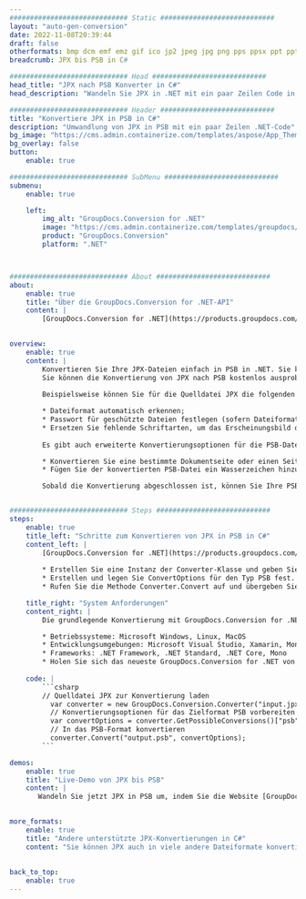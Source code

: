 ```yaml
---
############################# Static ############################
layout: "auto-gen-conversion"
date: 2022-11-08T20:39:44
draft: false
otherformats: bmp dcm emf emz gif ico jp2 jpeg jpg png pps ppsx ppt pptx psb psd svg svgz tga tif tiff webp wmf wmz
breadcrumb: JPX bis PSB in C#

############################# Head ############################
head_title: "JPX nach PSB Konverter in C#"
head_description: "Wandeln Sie JPX in .NET mit ein paar Zeilen Code in PSB um. Verwenden Sie die GroupDocs Document Conversion API, um über 160 Dateiformate zu konvertieren."

############################# Header ############################
title: "Konvertiere JPX in PSB in C#"
description: "Umwandlung von JPX in PSB mit ein paar Zeilen .NET-Code"
bg_image: "https://cms.admin.containerize.com/templates/aspose/App_Themes/V3/images/bg/header1.png"
bg_overlay: false
button:
    enable: true

############################# SubMenu ############################
submenu:
    enable: true

    left:
        img_alt: "GroupDocs.Conversion for .NET"
        image: "https://cms.admin.containerize.com/templates/groupdocs/images/product-logos/90x90-noborder/groupdocs-conversion-net.png"
        product: "GroupDocs.Conversion"
        platform: ".NET"



############################# About ############################
about:
    enable: true
    title: "Über die GroupDocs.Conversion for .NET-API"
    content: |
        [GroupDocs.Conversion for .NET](https://products.groupdocs.com/conversion/net/) kann verwendet werden, um Microsoft Word, Excel, PowerPoint, PDF, Visio und andere Formate zu konvertieren. GroupDocs.Conversion ist eine eigenständige API, die sich für Backend- und interne Systeme eignet, bei denen eine hohe Leistung erforderlich ist. Es ist unabhängig von Software wie Microsoft oder Open Office.
    

overview:
    enable: true
    content: |
        Konvertieren Sie Ihre JPX-Dateien einfach in PSB in .NET. Sie können nur ein paar C#-Codezeilen auf jeder Plattform Ihrer Wahl verwenden, z. B. Windows, Linux, macOS.
        Sie können die Konvertierung von JPX nach PSB kostenlos ausprobieren und die Qualität der Konvertierungsergebnisse bewerten. Neben einfachen Dateikonvertierungsszenarien können Sie erweiterte Optionen zum Laden der Quelldatei JPX und zum Speichern des Ausgabeergebnisses PSB ausprobieren. 
        
        Beispielsweise können Sie für die Quelldatei JPX die folgenden Ladeoptionen verwenden:

        * Dateiformat automatisch erkennen;
        * Passwort für geschützte Dateien festlegen (sofern Dateiformat dies unterstützt);
        * Ersetzen Sie fehlende Schriftarten, um das Erscheinungsbild des Dokuments beizubehalten.
        
        Es gibt auch erweiterte Konvertierungsoptionen für die PSB-Datei:

        * Konvertieren Sie eine bestimmte Dokumentseite oder einen Seitenbereich;
        * Fügen Sie der konvertierten PSB-Datei ein Wasserzeichen hinzu und vieles mehr.

        Sobald die Konvertierung abgeschlossen ist, können Sie Ihre PSB-Datei im lokalen Dateipfad oder auf einem Speicher von Drittanbietern wie FTP, Amazon S3, Google Drive, Dropbox usw. speichern. Bitte beachten Sie, dass Sie JPX in PSB muss keine zusätzliche Software installiert werden - wie MS Office, Open Office, Adobe Acrobat Reader etc.


############################# Steps ############################
steps:
    enable: true
    title_left: "Schritte zum Konvertieren von JPX in PSB in C#"
    content_left: |
        [GroupDocs.Conversion for .NET](https://products.groupdocs.com/conversion/net/) erleichtert Entwicklern das Konvertieren einer JPX-Datei in PSB mit wenigen Codezeilen.
        
        * Erstellen Sie eine Instanz der Converter-Klasse und geben Sie die Datei JPX mit dem vollständigen Pfad an
        * Erstellen und legen Sie ConvertOptions für den Typ PSB fest.
        * Rufen Sie die Methode Converter.Convert auf und übergeben Sie den vollständigen Pfad und das Format (PSB) als Parameter

    title_right: "System Anforderungen"
    content_right: |
        Die grundlegende Konvertierung mit GroupDocs.Conversion for .NET kann in nur wenigen einfachen Schritten durchgeführt werden. Unsere APIs werden auf allen wichtigen Plattformen und Betriebssystemen unterstützt. Stellen Sie vor dem Ausführen des folgenden Codes sicher, dass die folgenden Voraussetzungen auf Ihrem System installiert sind.

        * Betriebssysteme: Microsoft Windows, Linux, MacOS
        * Entwicklungsumgebungen: Microsoft Visual Studio, Xamarin, MonoDevelop
        * Frameworks: .NET Framework, .NET Standard, .NET Core, Mono
        * Holen Sie sich das neueste GroupDocs.Conversion for .NET von [Nuget](https://www.nuget.org/packages/groupdocs.conversion)
         
    code: |
        ```csharp    
        // Quelldatei JPX zur Konvertierung laden
          var converter = new GroupDocs.Conversion.Converter("input.jpx");
          // Konvertierungsoptionen für das Zielformat PSB vorbereiten
          var convertOptions = converter.GetPossibleConversions()["psb"].ConvertOptions;
          // In das PSB-Format konvertieren
          converter.Convert("output.psb", convertOptions);
        ```

demos:
    enable: true
    title: "Live-Demo von JPX bis PSB"
    content: |
       Wandeln Sie jetzt JPX in PSB um, indem Sie die Website [GroupDocs.Conversion App](https://products.groupdocs.app/conversion/family) besuchen. Die Online-Demo hat die folgenden Vorteile
          

more_formats:
    enable: true
    title: "Andere unterstützte JPX-Konvertierungen in C#"
    content: "Sie können JPX auch in viele andere Dateiformate konvertieren. Bitte sehen Sie sich die Liste unten an."
       
       
back_to_top:
    enable: true
---
```

